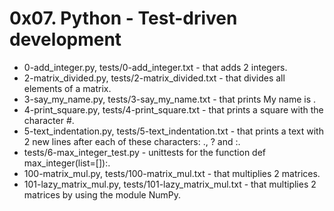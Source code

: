 # 0x07. Python - Test-driven development

- 0-add_integer.py, tests/0-add_integer.txt - that adds 2 integers.
- 2-matrix_divided.py, tests/2-matrix_divided.txt - that divides all elements of a matrix.
- 3-say_my_name.py, tests/3-say_my_name.txt - that prints My name is <first name> <last name>.
- 4-print_square.py, tests/4-print_square.txt - that prints a square with the character #.
- 5-text_indentation.py, tests/5-text_indentation.txt - that prints a text with 2 new lines after each of these characters: ., ? and :.
- tests/6-max_integer_test.py - unittests for the function def max_integer(list=[]):.
- 100-matrix_mul.py, tests/100-matrix_mul.txt - that multiplies 2 matrices.
- 101-lazy_matrix_mul.py, tests/101-lazy_matrix_mul.txt - that multiplies 2 matrices by using the module NumPy.